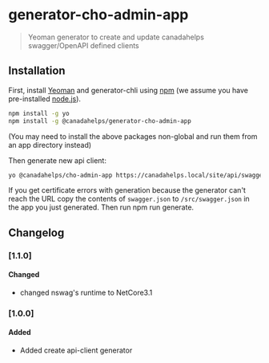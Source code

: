 # generator-cho-admin-app

> Yeoman generator to create and update canadahelps swagger/OpenAPI defined clients

## Installation

First, install [Yeoman](http://yeoman.io) and generator-chli using [npm](https://www.npmjs.com/) (we assume you have pre-installed [node.js](https://nodejs.org/)).

```bash
npm install -g yo
npm install -g @canadahelps/generator-cho-admin-app
```
(You may need to install the above packages non-global and run them from an app directory instead)


Then generate new api client:

```bash
yo @canadahelps/cho-admin-app https://canadahelps.local/site/api/swagger/CharityRegistration/swagger.json
```

If you get certificate errors with generation because the generator can't reach the URL copy the contents of `swagger.json` to `/src/swagger.json` in the app you just generated. Then run npm run generate.

## Changelog

### [1.1.0]

#### Changed

- changed nswag's runtime to NetCore3.1

### [1.0.0]

#### Added

- Added create api-client generator
